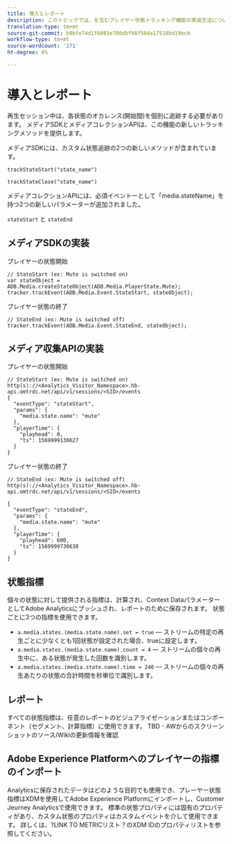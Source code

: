 ```yaml
---
title: 導入とレポート
description: このトピックでは、を含むプレイヤー状態トラッキング機能の実装方法について説明します。
translation-type: tm+mt
source-git-commit: b0bfe74d1f6083e700dbf98f504a17518bd19ecb
workflow-type: tm+mt
source-wordcount: '271'
ht-degree: 0%

---
```



# 導入とレポート

再生セッション中は、各状態のオカレンス(開始間)を個別に追跡する必要があります。 メディアSDKとメディアコレクションAPIは、この機能の新しいトラッキングメソッドを提供します。

メディアSDKには、カスタム状態追跡の2つの新しいメソッドが含まれています。

`trackStateStart("state_name")`

`trackStateClose("state_name")`


メディアコレクションAPIには、必須イベントーとして「media.stateName」を持つ2つの新しいパラメーターが追加されました。

`stateStart` と `stateEnd`

## メディアSDKの実装

プレイヤーの状態開始

```
// StateStart (ex: Mute is switched on)
var stateObject = ADB.Media.createStateObject(ADB.Media.PlayerState.Mute);
tracker.trackEvent(ADB.Media.Event.StateStart, stateObject);
```

プレイヤー状態の終了

```
// StateEnd (ex: Mute is switched off)
tracker.trackEvent(ADB.Media.Event.StateEnd, stateObject);
```


## メディア収集APIの実装

プレイヤーの状態開始

```
// StateStart (ex: Mute is switched on)
http(s)://<Analytics_Visitor_Namespace>.hb-api.omtrdc.net/api/v1/sessions/<SID>/events
{
  "eventType": "stateStart",
  "params": {
    "media.state.name": "mute"
  },
  "playerTime": {
    "playhead": 0,
    "ts": 1569999130627
  }
}
```

プレイヤー状態の終了

```
// StateEnd (ex: Mute is switched off)
http(s)://<Analytics_Visitor_Namespace>.hb-api.omtrdc.net/api/v1/sessions/<SID>/events

{
  "eventType": "stateEnd",
  "params": {
    "media.state.name": "mute"
  },
  "playerTime": {
    "playhead": 600,
    "ts": 1569999730638
  }
}
```

## 状態指標

個々の状態に対して提供される指標は、計算され、Context DataパラメーターとしてAdobe Analyticsにプッシュされ、レポートのために保存されます。 状態ごとに3つの指標を使用できます。

* `a.media.states.(media.state.name).set = true`  — ストリームの特定の再生ごとに少なくとも1回状態が設定された場合、trueに設定します。
* `a.media.states.(media.state.name).count = 4`  — ストリームの個々の再生中に、ある状態が発生した回数を識別します。
* `a.media.states.(media.state.name).time = 240`  — ストリームの個々の再生あたりの状態の合計時間を秒単位で識別します。

## レポート

すべての状態指標は、任意のレポートのビジュアライゼーションまたはコンポーネント（セグメント、計算指標）に使用できます。
TBD - AWからのスクリーンショットのソース/Wikiの更新情報を確認

## Adobe Experience Platformへのプレイヤーの指標のインポート

Analyticsに保存されたデータはどのような目的でも使用でき、プレーヤー状態指標はXDMを使用してAdobe Experience Platformにインポートし、Customer Jeurney Analyticsで使用できます。 標準の状態プロパティには固有のプロパティがあり、カスタム状態のプロパティはカスタムイベントを介して使用できます。 詳しくは、?LINK TO METRICリスト？のXDM IDのプロパティリストを参照してください。
